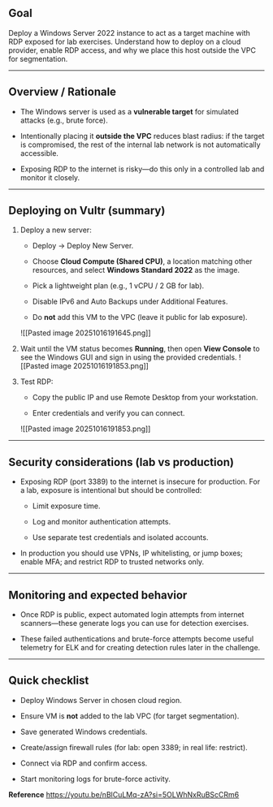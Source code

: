 
## Goal

Deploy a Windows Server 2022 instance to act as a target machine with RDP exposed for lab exercises. Understand how to deploy on a cloud provider, enable RDP access, and why we place this host outside the VPC for segmentation.

---

## Overview / Rationale

- The Windows server is used as a **vulnerable target** for simulated attacks (e.g., brute force).
    
- Intentionally placing it **outside the VPC** reduces blast radius: if the target is compromised, the rest of the internal lab network is not automatically accessible.
    
- Exposing RDP to the internet is risky—do this only in a controlled lab and monitor it closely.
    

---

## Deploying on Vultr (summary)

1. Deploy a new server:
    
    - Deploy → Deploy New Server.
        
    - Choose **Cloud Compute (Shared CPU)**, a location matching other resources, and select **Windows Standard 2022** as the image.
        
    - Pick a lightweight plan (e.g., 1 vCPU / 2 GB for lab).
        
    - Disable IPv6 and Auto Backups under Additional Features.
        
    - Do **not** add this VM to the VPC (leave it public for lab exposure).
        
    
    ![[Pasted image 20251016191645.png]]
    
2. Wait until the VM status becomes **Running**, then open **View Console** to see the Windows GUI and sign in using the provided credentials.
    ![[Pasted image 20251016191853.png]]
    
3. Test RDP:
    
    - Copy the public IP and use Remote Desktop from your workstation.
        
    - Enter credentials and verify you can connect.
        
    ![[Pasted image 20251016191853.png]]
---

## Security considerations (lab vs production)

- Exposing RDP (port 3389) to the internet is insecure for production. For a lab, exposure is intentional but should be controlled:
    
    - Limit exposure time.
        
    - Log and monitor authentication attempts.
        
    - Use separate test credentials and isolated accounts.
        
- In production you should use VPNs, IP whitelisting, or jump boxes; enable MFA; and restrict RDP to trusted networks only.
    
---

## Monitoring and expected behavior

- Once RDP is public, expect automated login attempts from internet scanners—these generate logs you can use for detection exercises.
    
- These failed authentications and brute-force attempts become useful telemetry for ELK and for creating detection rules later in the challenge.
    

---

## Quick checklist

-  Deploy Windows Server in chosen cloud region.
    
-  Ensure VM is **not** added to the lab VPC (for target segmentation).
    
-  Save generated Windows credentials.
    
-  Create/assign firewall rules (for lab: open 3389; in real life: restrict).
    
-  Connect via RDP and confirm access.
    
-  Start monitoring logs for brute-force activity.

**Reference**
https://youtu.be/nBlCuLMq-zA?si=5OLWhNxRuBScCRm6